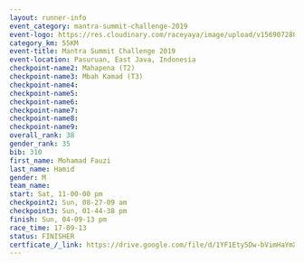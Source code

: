 ```yaml
---
layout: runner-info 
event_category: mantra-summit-challenge-2019 
event-logo: https://res.cloudinary.com/raceyaya/image/upload/v1569072809/logo/mantra-image_segrbx.jpg
category_km: 55KM 
event-title: Mantra Summit Challenge 2019 
event-location: Pasuruan, East Java, Indonesia 
checkpoint-name2: Mahapena (T2) 
checkpoint-name3: Mbah Kamad (T3) 
checkpoint-name4: 
checkpoint-name5: 
checkpoint-name6: 
checkpoint-name7: 
checkpoint-name8: 
checkpoint-name9: 
overall_rank: 38
gender_rank: 35
bib: 310
first_name: Mohamad Fauzi
last_name: Hamid
gender: M
team_name: 
start: Sat, 11-00-00 pm
checkpoint2: Sun, 08-27-09 am
checkpoint3: Sun, 01-44-38 pm
finish: Sun, 04-09-13 pm
race_time: 17-09-13
status: FINISHER
certficate_/_link: https://drive.google.com/file/d/1YF1Ety5Dw-bVimHaYmX_iRx2pPaffzSM/view?usp=sharing
---
```


